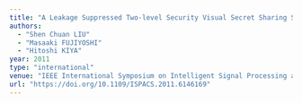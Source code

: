 ```yaml
---
title: "A Leakage Suppressed Two-level Security Visual Secret Sharing Scheme"
authors:
  - "Shen Chuan LIU"
  - "Masaaki FUJIYOSHI"
  - "Hitoshi KIYA"
year: 2011
type: "international"
venue: "IEEE International Symposium on Intelligent Signal Processing and Communication Systems, pp. FAM1-4.1, Chiang Mai, Thailand, 2011-12-09."
url: "https://doi.org/10.1109/ISPACS.2011.6146169"
---
```

